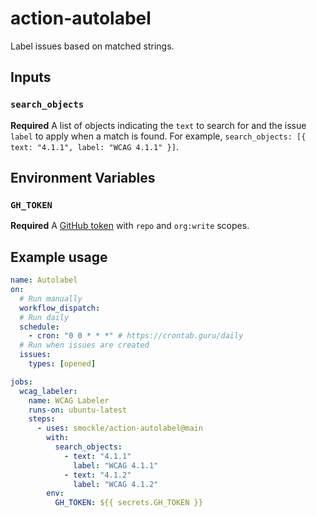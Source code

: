 # action-autolabel

Label issues based on matched strings.

## Inputs

### `search_objects`

**Required** A list of objects indicating the `text` to search for and the issue `label` to apply when a match is found. For example, `search_objects: [{ text: "4.1.1", label: "WCAG 4.1.1" }]`.

## Environment Variables

### `GH_TOKEN`

**Required** A [GitHub token](https://docs.github.com/en/github/authenticating-to-github/keeping-your-account-and-data-secure/creating-a-personal-access-token) with `repo` and `org:write` scopes.

## Example usage

```YAML
name: Autolabel
on:
  # Run manually
  workflow_dispatch:
  # Run daily
  schedule:
    - cron: "0 0 * * *" # https://crontab.guru/daily
  # Run when issues are created
  issues:
    types: [opened]

jobs:
  wcag_labeler:
    name: WCAG Labeler
    runs-on: ubuntu-latest
    steps:
      - uses: smockle/action-autolabel@main
        with:
          search_objects:
            - text: "4.1.1"
              label: "WCAG 4.1.1"
            - text: "4.1.2"
              label: "WCAG 4.1.2"
        env:
          GH_TOKEN: ${{ secrets.GH_TOKEN }}
```